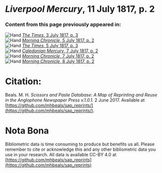 # *Liverpool Mercury*, 11 July 1817, p. 2  
  
### Content from this page previously appeared in:  
![Hand](http://scissorsandpaste.net/wp-content/uploads/2017/06/smallhandpointer.png) [*The Times*, 3 July 1817, p. 3](https://mhbeals.github.io/sap_html/The-Times/The-Times-3-July-1817-p-3)  
![Hand](http://scissorsandpaste.net/wp-content/uploads/2017/06/smallhandpointer.png) [*Morning Chronicle*, 5 July 1817, p. 2](https://mhbeals.github.io/sap_html/Morning-Chronicle/Morning-Chronicle-5-July-1817-p-2)  
![Hand](http://scissorsandpaste.net/wp-content/uploads/2017/06/smallhandpointer.png) [*The Times*, 5 July 1817, p. 3](https://mhbeals.github.io/sap_html/The-Times/The-Times-5-July-1817-p-3)  
![Hand](http://scissorsandpaste.net/wp-content/uploads/2017/06/smallhandpointer.png) [*Caledonian Mercury*, 7 July 1817, p. 2](https://mhbeals.github.io/sap_html/Caledonian-Mercury/Caledonian-Mercury-7-July-1817-p-2)  
![Hand](http://scissorsandpaste.net/wp-content/uploads/2017/06/smallhandpointer.png) [*Morning Chronicle*, 7 July 1817, p. 2](https://mhbeals.github.io/sap_html/Morning-Chronicle/Morning-Chronicle-7-July-1817-p-2)  
![Hand](http://scissorsandpaste.net/wp-content/uploads/2017/06/smallhandpointer.png) [*Morning Chronicle*, 8 July 1817, p. 2](https://mhbeals.github.io/sap_html/Morning-Chronicle/Morning-Chronicle-8-July-1817-p-2)  


# Citation: 

Beals. M. H. *Scissors and Paste Database: A Map of Reprinting and Reuse in the Anglophone Newspaper Press v.1.0.1.* 2 June 2017. Available at [https://github.com/mhbeals/sap_reprints/](https://github.com/mhbeals/sap_reprints/). 

# Nota Bona

Bibliometric data is time consuming to produce but benefits us all. Please remember to cite or acknowledge this and any other bibliometric data you use in your research. All data is available CC-BY 4.0 at [https://github.com/mhbeals/sap_reprints](https://github.com/mhbeals/sap_reprints)